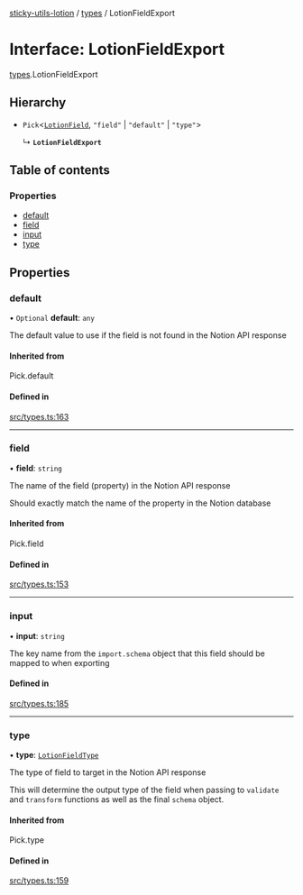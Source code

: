 [sticky-utils-lotion](../README.md) / [types](../modules/types.md) / LotionFieldExport

# Interface: LotionFieldExport

[types](../modules/types.md).LotionFieldExport

## Hierarchy

- `Pick`\<[`LotionField`](types.LotionField.md), ``"field"`` \| ``"default"`` \| ``"type"``\>

  ↳ **`LotionFieldExport`**

## Table of contents

### Properties

- [default](types.LotionFieldExport.md#default)
- [field](types.LotionFieldExport.md#field)
- [input](types.LotionFieldExport.md#input)
- [type](types.LotionFieldExport.md#type)

## Properties

### default

• `Optional` **default**: `any`

The default value to use if the field is not found in the Notion API response

#### Inherited from

Pick.default

#### Defined in

[src/types.ts:163](https://github.com/sticky/sticky-utils-lotion/blob/dea178e/src/types.ts#L163)

___

### field

• **field**: `string`

The name of the field (property) in the Notion API response

Should exactly match the name of the property in the Notion database

#### Inherited from

Pick.field

#### Defined in

[src/types.ts:153](https://github.com/sticky/sticky-utils-lotion/blob/dea178e/src/types.ts#L153)

___

### input

• **input**: `string`

The key name from the `import.schema` object that this field should be mapped to when exporting

#### Defined in

[src/types.ts:185](https://github.com/sticky/sticky-utils-lotion/blob/dea178e/src/types.ts#L185)

___

### type

• **type**: [`LotionFieldType`](../modules/types.md#lotionfieldtype)

The type of field to target in the Notion API response

This will determine the output type of the field when passing to `validate` and `transform` functions as well as the final `schema` object.

#### Inherited from

Pick.type

#### Defined in

[src/types.ts:159](https://github.com/sticky/sticky-utils-lotion/blob/dea178e/src/types.ts#L159)
